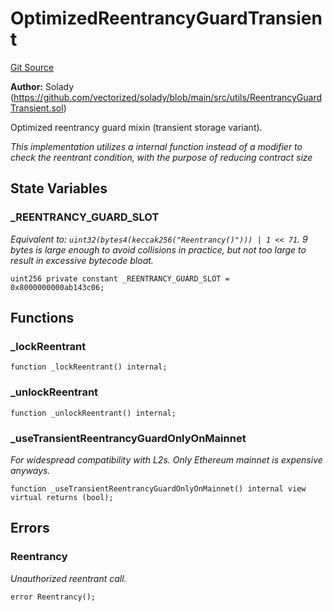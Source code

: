 # OptimizedReentrancyGuardTransient
[Git Source](https://github.com/VerisLabs/KAM/blob/26924a026af1e1620e830002fd931ff7e42525b6/src/abstracts/OptimizedReentrancyGuardTransient.sol)

**Author:**
Solady (https://github.com/vectorized/solady/blob/main/src/utils/ReentrancyGuardTransient.sol)

Optimized reentrancy guard mixin (transient storage variant).

*This implementation utilizes a internal function instead of a modifier
to check the reentrant condition, with the purpose of reducing contract size*


## State Variables
### _REENTRANCY_GUARD_SLOT
*Equivalent to: `uint32(bytes4(keccak256("Reentrancy()"))) | 1 << 71`.
9 bytes is large enough to avoid collisions in practice,
but not too large to result in excessive bytecode bloat.*


```solidity
uint256 private constant _REENTRANCY_GUARD_SLOT = 0x8000000000ab143c06;
```


## Functions
### _lockReentrant


```solidity
function _lockReentrant() internal;
```

### _unlockReentrant


```solidity
function _unlockReentrant() internal;
```

### _useTransientReentrancyGuardOnlyOnMainnet

*For widespread compatibility with L2s.
Only Ethereum mainnet is expensive anyways.*


```solidity
function _useTransientReentrancyGuardOnlyOnMainnet() internal view virtual returns (bool);
```

## Errors
### Reentrancy
*Unauthorized reentrant call.*


```solidity
error Reentrancy();
```

